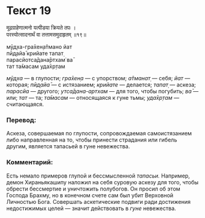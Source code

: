# Текст 19

मूढग्राहेणात्मनो यत्पीडया क्रियते तपः ।  
परस्योत्सादनार्थं वा तत्तामसमुदाहृतम् ॥१९॥

мӯд̣ха-гра̄хен̣а̄тмано йат  
пӣд̣айа̄ крийате тапат̣  
парасйотса̄дана̄ртхам̇ ва̄  
тат та̄масам уда̄хр̣там

_мӯд̣ха_ — в глупости; _гра̄хен̣а_ — с упорством; _а̄тманат̣_ — себя; _йат_ — которая; _пӣд̣айа̄_ — с истязанием; _крийате_ — делается; _тапат̣_ — аскеза; _парасйа_ — другого; _утса̄дана-артхам_ — для того, чтобы погубить; _ва̄_ — или; _тат_ — та; _та̄масам_ — относящаяся к гуне тьмы; _уда̄хр̣там_ — считающаяся.

### Перевод:

Аскеза, совершаемая по глупости, сопровождаемая самоистязанием либо направленная на то, чтобы принести страдания или гибель другим, является тапасьей в гуне невежества.

### Комментарий:

Есть немало примеров глупой и бессмысленной _тапасьи._ Например, демон Хираньякашипу наложил на себя суровую аскезу для того, чтобы обрести бессмертие и уничтожить полубогов. Он просил об этом Господа Брахму, но в конечном счете сам был убит Верховной Личностью Бога. Совершать аскетические подвиги ради достижения недостижимых целей — значит действовать в _гуне_ невежества.